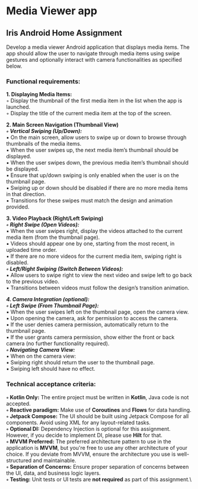 # Media Viewer app

## Iris Android Home Assignment

Develop a media viewer Android application that displays media items.
The app should allow the user to navigate through media items using swipe gestures and
optionally interact with camera functionalities as specified below.

### Functional requirements:

**1. Displaying Media Items:**\
◦ Display the thumbnail of the first media item in the list when the app is launched.\
◦ Display the title of the current media item at the top of the screen.

**2. Main Screen Navigation (Thumbnail View)**\
***◦ Vertical Swiping (Up/Down):***\
▪ On the main screen, allow users to swipe up or down to browse through thumbnails of the media items.\
▪ When the user swipes up, the next media item’s thumbnail should be displayed.\
▪ When the user swipes down, the previous media item’s thumbnail should be displayed.\
▪ Ensure that up/down swiping is only enabled when the user is on the thumbnail page.\
▪ Swiping up or down should be disabled if there are no more media items in that direction.\
▪ Transitions for these swipes must match the design and animation provided.

**3. Video Playback (Right/Left Swiping)**\
***◦ Right Swipe (Open Videos):***\
▪ When the user swipes right, display the videos attached to the current media item (from the thumbnail page).\
▪ Videos should appear one by one, starting from the most recent, in uploaded time order.\
▪ If there are no more videos for the current media item, swiping right is disabled.\
***◦ Left/Right Swiping (Switch Between Videos):***\
▪ Allow users to swipe right to view the next video and swipe left to go back to the previous video.\
▪ Transitions between videos must follow the design’s transition animation.

**_4. Camera Integration (optional):_**\
***◦ Left Swipe (From Thumbnail Page):***\
▪ When the user swipes left on the thumbnail page, open the camera view.\
▪ Upon opening the camera, ask for permission to access the camera.\
▪ If the user denies camera permission, automatically return to the thumbnail page.\
▪ If the user grants camera permission, show either the front or back camera (no further functionality required).\
***◦ Navigating Camera View:***\
▪ When on the camera view:\
▪ Swiping right should return the user to the thumbnail page.\
▪ Swiping left should have no effect.

### Technical acceptance criteria:

**◦ Kotlin Only:** The entire project must be written in **Kotlin**, Java code is not accepted.\
**◦ Reactive paradigm:** Make use of **Coroutines** and **Flows** for data handling.\
**◦ Jetpack Compose:** The UI should be built using Jetpack Compose for all\
    components. Avoid using XML for any layout-related tasks.\
**◦ Optional DI:** Dependency Injection is optional for this assignment. However, if you
    decide to implement DI, please use **Hilt** for that.\
**◦ MVVM Preferred:** The preferred architecture pattern to use in the application is **MVVM**, but you're free to use any other architecture of your choice. 
      If you deviate from MVVM, ensure the architecture you use is well-structured and maintainable.\
**◦ Separation of Concerns:** Ensure proper separation of concerns between the UI, data, and business logic layers.\
**◦ Testing:** Unit tests or UI tests are **not required** as part of this assignment.\
